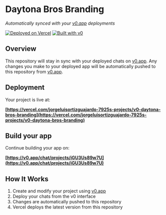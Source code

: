 # Daytona Bros Branding

*Automatically synced with your [v0.app](https://v0.app) deployments*

[![Deployed on Vercel](https://img.shields.io/badge/Deployed%20on-Vercel-black?style=for-the-badge&logo=vercel)](https://vercel.com/jorgeluisortizguajardo-7925s-projects/v0-daytona-bros-branding)
[![Built with v0](https://img.shields.io/badge/Built%20with-v0.app-black?style=for-the-badge)](https://v0.app/chat/projects/iGU3Us89w7U)

## Overview

This repository will stay in sync with your deployed chats on [v0.app](https://v0.app).
Any changes you make to your deployed app will be automatically pushed to this repository from [v0.app](https://v0.app).

## Deployment

Your project is live at:

**[https://vercel.com/jorgeluisortizguajardo-7925s-projects/v0-daytona-bros-branding](https://vercel.com/jorgeluisortizguajardo-7925s-projects/v0-daytona-bros-branding)**

## Build your app

Continue building your app on:

**[https://v0.app/chat/projects/iGU3Us89w7U](https://v0.app/chat/projects/iGU3Us89w7U)**

## How It Works

1. Create and modify your project using [v0.app](https://v0.app)
2. Deploy your chats from the v0 interface
3. Changes are automatically pushed to this repository
4. Vercel deploys the latest version from this repository
